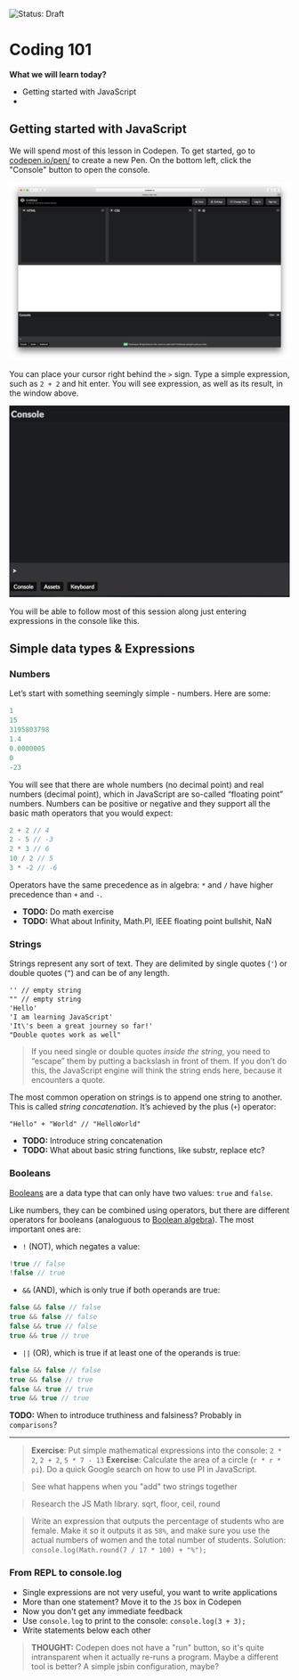 ![Status: Draft](https://camo.githubusercontent.com/997591db1749880b8b23c96b8f788e69af09c04d/68747470733a2f2f696d672e736869656c64732e696f2f62616467652f7374617475732d64726166742d6461726b7265642e737667)

# Coding 101

**What we will learn today?**

- Getting started with JavaScript
-
## Getting started with JavaScript

We will spend most of this lesson in Codepen. To get started, go to [codepen.io/pen/](codepen.io/pen/) to create a new Pen. On the bottom left, click the "Console" button to open the console.

![Codepen console](assets/codepen-console.png)

You can place your cursor right behind the `>` sign. Type a simple expression, such as `2 + 2` and hit enter. You will see expression, as well as its result, in the window above.

![Entering expressions in the Codepen console](assets/repl.gif)

You will be able to follow most of this session along just entering expressions in the console like this.

## Simple data types & Expressions

### Numbers

Let’s start with something seemingly simple - numbers. Here are some:

```js
1
15
3195803798
1.4
0.0000005
0
-23
```

You will see that there are whole numbers (no decimal point) and real numbers (decimal point), which in JavaScript are so-called “floating point” numbers. Numbers can be positive or negative and they support all the basic math operators that you would expect:

```js
2 + 2 // 4
2 - 5 // -3
2 * 3 // 6
10 / 2 // 5
3 * -2 // -6
```

Operators have the same precedence as in algebra: `*` and `/` have higher precedence than `+` and `-`.

- **TODO:** Do math exercise
- **TODO:** What about Infinity, Math.PI, IEEE floating point bullshit, NaN

### Strings

Strings represent any sort of text. They are delimited by single quotes (`'`) or double quotes (`”`) and can be of any length.

```
'' // empty string
"" // empty string
'Hello'
'I am learning JavaScript'
'It\'s been a great journey so far!'
"Double quotes work as well"
```

> If you need single or double quotes *inside the string*, you need to “escape” them by putting a backslash in front of them. If you don’t do this, the JavaScript engine will think the string ends here, because it encounters a quote.

The most common operation on strings is to append one string to another. This is called *string concatenation*. It’s achieved by the plus (`+`) operator:

```
"Hello" + "World" // "HelloWorld"
```

- **TODO:** Introduce string concatenation
- **TODO:** What about basic string functions, like substr, replace etc?

### Booleans

[Booleans](https://en.wikipedia.org/wiki/Boolean_data_type) are a data type that can only have two values: `true` and `false`.

Like numbers, they can be combined using operators, but there are different operators for booleans (analoguous to [Boolean algebra](https://en.wikipedia.org/wiki/Boolean_algebra)). The most important ones are:

- `!` (NOT), which negates a value:
```js
!true // false
!false // true
```
- `&&` (AND), which is only true if both operands are true:
```js
false && false // false
true && false // false
false && true // false
true && true // true
```
- `||` (OR), which is true if at least one of the operands is true:
```js
false && false // false
true && false // true
false && true // true
true && true // true
```

**TODO:** When to introduce truthiness and falsiness? Probably in `comparisons`?

* * *

> **Exercise**: Put simple mathematical expressions into the console: `2 * 2`, `2 + 2`, `5 * 7 - 13`
> **Exercise**: Calculate the area of a circle (`r * r * pi`). Do a quick Google search on how to use PI in JavaScript.

> See what happens when you "add" two strings together

> Research the JS Math library. sqrt, floor, ceil, round

> Write an expression that outputs the percentage of students who are female. Make it so it outputs it as `58%`, and make sure you use the actual numbers of women and the total number of students.
> Solution: `console.log(Math.round(7 / 17 * 100) + "%");`

### From REPL to console.log

- Single expressions are not very useful, you want to write applications
- More than one statement? Move it to the `JS` box in Codepen
- Now you don't get any immediate feedback
- Use `console.log` to print to the console: `console.log(3 + 3);`
- Write statements below each other

> **THOUGHT:** Codepen does not have a "run" button, so it's quite intransparent when it actually re-runs a program. Maybe a different tool is better? A simple jsbin configuration, maybe?
